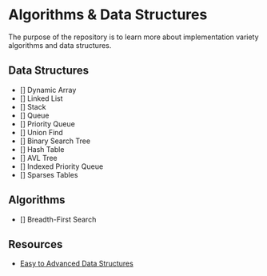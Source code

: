 # Algorithms & Data Structures
The purpose of the repository is to learn more about implementation variety algorithms and data structures.

## Data Structures
- [] Dynamic Array
- [] Linked List 
- [] Stack 
- [] Queue 
- [] Priority Queue 
- [] Union Find 
- [] Binary Search Tree
- [] Hash Table
- [] AVL Tree 
- [] Indexed Priority Queue
- [] Sparses Tables 

## Algorithms 
- [] Breadth-First Search


## Resources
- [Easy to Advanced Data Structures](https://www.udemy.com/course/introduction-to-data-structures/)
